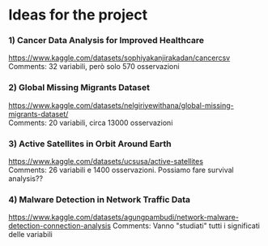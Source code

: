 # Ideas for the project  

### 1) Cancer Data Analysis for Improved Healthcare  
https://www.kaggle.com/datasets/sophiyakanjirakadan/cancercsv  
Comments: 32 variabili, però solo 570 osservazioni  

### 2) Global Missing Migrants Dataset  
https://www.kaggle.com/datasets/nelgiriyewithana/global-missing-migrants-dataset/  
Comments: 20 variabili, circa 13000 osservazioni  

### 3) Active Satellites in Orbit Around Earth
https://www.kaggle.com/datasets/ucsusa/active-satellites  
Comments: 26 variabili e 1400 osservazioni. Possiamo fare survival analysis??  

### 4) Malware Detection in Network Traffic Data  
https://www.kaggle.com/datasets/agungpambudi/network-malware-detection-connection-analysis
Comments: Vanno "studiati" tutti i significati delle variabili  




